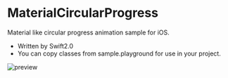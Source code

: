 # MaterialCircularProgress
 Material like circular progress animation sample for iOS.

* Written by Swift2.0
* You can copy classes from sample.playground for use in your project.

![preview](https://github.com/Tueno/MaterialCircularProgress/blob/master/sample.gif?raw=true)
